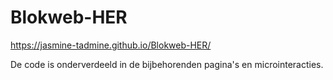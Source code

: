 # Blokweb-HER

https://jasmine-tadmine.github.io/Blokweb-HER/

De code is onderverdeeld in de bijbehorenden pagina's en microinteracties.
